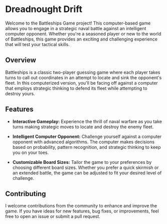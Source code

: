 # Dreadnought Drift

Welcome to the Battleships Game project! This computer-based game allows you to engage in a strategic naval battle against an intelligent computer opponent. Whether you're a seasoned player or new to the world of Battleships, this game provides an exciting and challenging experience that will test your tactical skills.

## Overview

Battleships is a classic two-player guessing game where each player takes turns to call out coordinates in an attempt to locate and sink the opponent's fleet. In this computerized version, you'll be facing off against a computer that employs strategic thinking to defend its fleet while attempting to destroy yours.

## Features

- **Interactive Gameplay:** Experience the thrill of naval warfare as you take turns making strategic moves to locate and destroy the enemy fleet.

- **Intelligent Computer Opponent:** Challenge yourself against a computer opponent with advanced algorithms. The computer makes decisions based on probability, pattern recognition, and strategic thinking to keep you on your toes.

- **Customizable Board Sizes:** Tailor the game to your preferences by choosing different board sizes. Whether you prefer a quick skirmish or an extended battle, the game can be adjusted to fit your desired level of challenge.

## Contributing

I welcome contributions from the community to enhance and improve the game. If you have ideas for new features, bug fixes, or improvements, feel free to open an issue or submit a pull request.